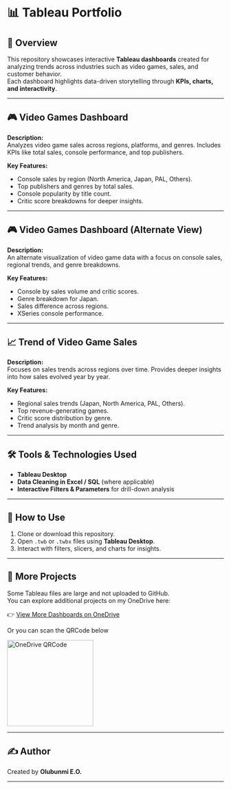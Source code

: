 # 📊 Tableau Portfolio  

## 📌 Overview  
This repository showcases interactive **Tableau dashboards** created for analyzing trends across industries such as video games, sales, and customer behavior.  
Each dashboard highlights data-driven storytelling through **KPIs, charts, and interactivity**.  

---

## 🎮 Video Games Dashboard  
**Description:**  
Analyzes video game sales across regions, platforms, and genres. Includes KPIs like total sales, console performance, and top publishers.  

**Key Features:**  
- Console sales by region (North America, Japan, PAL, Others).  
- Top publishers and genres by total sales.  
- Console popularity by title count.  
- Critic score breakdowns for deeper insights.  

---

## 🎮 Video Games Dashboard (Alternate View)  
**Description:**  
An alternate visualization of video game data with a focus on console sales, regional trends, and genre breakdowns.  

**Key Features:**  
- Console by sales volume and critic scores.  
- Genre breakdown for Japan.  
- Sales difference across regions.  
- XSeries console performance.  

---

## 📈 Trend of Video Game Sales  
**Description:**  
Focuses on sales trends across regions over time. Provides deeper insights into how sales evolved year by year.  

**Key Features:**  
- Regional sales trends (Japan, North America, PAL, Others).  
- Top revenue-generating games.  
- Critic score distribution by genre.  
- Trend analysis by month and genre.  

---

## 🛠 Tools & Technologies Used  
- **Tableau Desktop**  
- **Data Cleaning in Excel / SQL** (where applicable)  
- **Interactive Filters & Parameters** for drill-down analysis  

---

## 🚀 How to Use  
1. Clone or download this repository.  
2. Open `.twb` or `.twbx` files using **Tableau Desktop**.  
3. Interact with filters, slicers, and charts for insights.  

---

## 📂 More Projects  
Some Tableau files are large and not uploaded to GitHub.  
You can explore additional projects on my OneDrive here:  

👉 [View More Dashboards on OneDrive](https://bit.ly/4ms5GjF) 

Or you can scan the QRCode below

<img width="200" height="200" alt="OneDrive QRCode" src="https://github.com/user-attachments/assets/2c2695dc-1ec2-4419-b9a3-b2fd3252f0f3" />  


---

## ✍ Author  
Created by **Olubunmi E.O.**  

---

